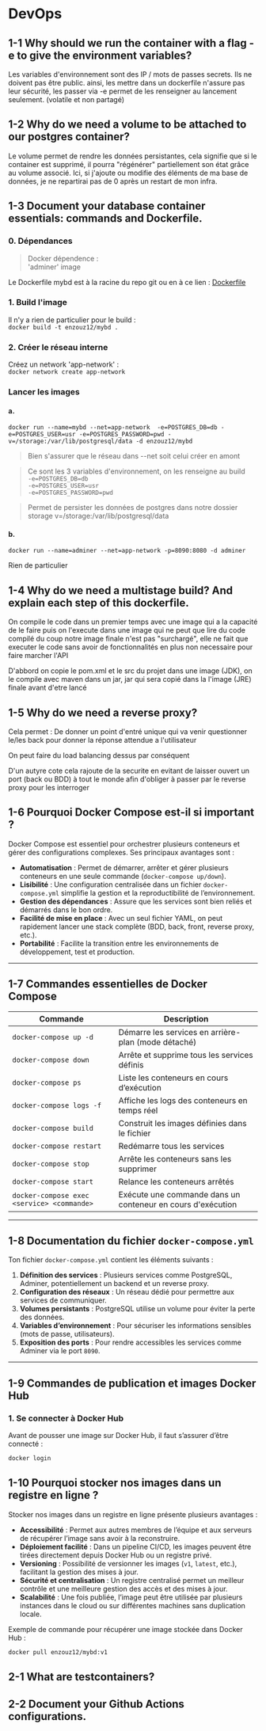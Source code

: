 # DevOps

## 1-1 Why should we run the container with a flag -e to give the environment variables?

Les variables d'environnement sont des IP / mots de passes secrets. Ils ne doivent pas être public. ainsi, les mettre dans un dockerfile n'assure pas leur sécurité, les passer via -e permet de les renseigner au lancement seulement. (volatile et non partagé)

## 1-2 Why do we need a volume to be attached to our postgres container?

Le volume permet de rendre les données persistantes, cela signifie que si le container est supprimé, il pourra "régénérer" partiellement son état grâce au volume associé. Ici, si j'ajoute ou modifie des éléments de ma base de données, je ne repartirai pas de 0 après un restart de mon infra.

## 1-3 Document your database container essentials: commands and Dockerfile.

### 0. Dépendances

> Docker dépendence :  
> 'adminer' image

Le Dockerfile mybd est à la racine du repo git ou en à ce lien : [Dockerfile](dockerfile)

### 1. Build l'image

Il n'y a rien de particulier pour le build :  
`docker build -t enzouz12/mybd .`

### 2. Créer le réseau interne

Créez un network 'app-network' :  
`docker network create app-network`

### Lancer les images

#### a.

```docker
docker run --name=mybd --net=app-network  -e=POSTGRES_DB=db -e=POSTGRES_USER=usr -e=POSTGRES_PASSWORD=pwd -v=/storage:/var/lib/postgresql/data -d enzouz12/mybd
```

> Bien s'assurer que le réseau dans --net soit celui créer en amont

> Ce sont les 3 variables d'environnement, on les renseigne au build  
> `-e=POSTGRES_DB=db`  
> `-e=POSTGRES_USER=usr`  
> `-e=POSTGRES_PASSWORD=pwd`

> Permet de persister les données de postgres dans notre dossier storage
> v=/storage:/var/lib/postgresql/data

#### b.

```docker
docker run --name=adminer --net=app-network -p=8090:8080 -d adminer
```

Rien de particulier

## 1-4 Why do we need a multistage build? And explain each step of this dockerfile.

On compile le code dans un premier temps avec une image qui a la capacité de le faire puis on l'execute dans une image qui ne peut que lire du code compilé du coup notre image finale n'est pas "surchargé", elle ne fait que executer le code sans avoir de fonctionnalités en plus non necessaire pour faire marcher l'API

D'abbord on copie le pom.xml et le src du projet dans une image (JDK), on le compile avec maven dans un jar, jar qui sera copié dans la l'image (JRE) finale avant d'etre lancé

## 1-5 Why do we need a reverse proxy?

Cela permet : De donner un point d'entré unique qui va venir questionner le/les back pour donner la réponse attendue a l'utilisateur

On peut faire du load balancing dessus par conséquent

D'un autyre cote cela rajoute de la securite en evitant de laisser ouvert un port (back ou BDD) à tout le monde afin d'obliger à passer par le reverse proxy pour les interroger

## 1-6 Pourquoi Docker Compose est-il si important ?

Docker Compose est essentiel pour orchestrer plusieurs conteneurs et gérer des configurations complexes. Ses principaux avantages sont :

- **Automatisation** : Permet de démarrer, arrêter et gérer plusieurs conteneurs en une seule commande (`docker-compose up/down`).
- **Lisibilité** : Une configuration centralisée dans un fichier `docker-compose.yml` simplifie la gestion et la reproductibilité de l’environnement.
- **Gestion des dépendances** : Assure que les services sont bien reliés et démarrés dans le bon ordre.
- **Facilité de mise en place** : Avec un seul fichier YAML, on peut rapidement lancer une stack complète (BDD, back, front, reverse proxy, etc.).
- **Portabilité** : Facilite la transition entre les environnements de développement, test et production.

---

## 1-7 Commandes essentielles de Docker Compose

| Commande                                   | Description                                                 |
| ------------------------------------------ | ----------------------------------------------------------- |
| `docker-compose up -d`                     | Démarre les services en arrière-plan (mode détaché)         |
| `docker-compose down`                      | Arrête et supprime tous les services définis                |
| `docker-compose ps`                        | Liste les conteneurs en cours d’exécution                   |
| `docker-compose logs -f`                   | Affiche les logs des conteneurs en temps réel               |
| `docker-compose build`                     | Construit les images définies dans le fichier               |
| `docker-compose restart`                   | Redémarre tous les services                                 |
| `docker-compose stop`                      | Arrête les conteneurs sans les supprimer                    |
| `docker-compose start`                     | Relance les conteneurs arrêtés                              |
| `docker-compose exec <service> <commande>` | Exécute une commande dans un conteneur en cours d'exécution |

---

## 1-8 Documentation du fichier `docker-compose.yml`

Ton fichier `docker-compose.yml` contient les éléments suivants :

1. **Définition des services** : Plusieurs services comme PostgreSQL, Adminer, potentiellement un backend et un reverse proxy.
2. **Configuration des réseaux** : Un réseau dédié pour permettre aux services de communiquer.
3. **Volumes persistants** : PostgreSQL utilise un volume pour éviter la perte des données.
4. **Variables d’environnement** : Pour sécuriser les informations sensibles (mots de passe, utilisateurs).
5. **Exposition des ports** : Pour rendre accessibles les services comme Adminer via le port `8090`.

---

## 1-9 Commandes de publication et images Docker Hub

### 1. Se connecter à Docker Hub

Avant de pousser une image sur Docker Hub, il faut s’assurer d’être connecté :

```sh
docker login
```

## 1-10 Pourquoi stocker nos images dans un registre en ligne ?

Stocker nos images dans un registre en ligne présente plusieurs avantages :

- **Accessibilité** : Permet aux autres membres de l’équipe et aux serveurs de récupérer l’image sans avoir à la reconstruire.
- **Déploiement facilité** : Dans un pipeline CI/CD, les images peuvent être tirées directement depuis Docker Hub ou un registre privé.
- **Versioning** : Possibilité de versionner les images (`v1`, `latest`, etc.), facilitant la gestion des mises à jour.
- **Sécurité et centralisation** : Un registre centralisé permet un meilleur contrôle et une meilleure gestion des accès et des mises à jour.
- **Scalabilité** : Une fois publiée, l’image peut être utilisée par plusieurs instances dans le cloud ou sur différentes machines sans duplication locale.

Exemple de commande pour récupérer une image stockée dans Docker Hub :

```sh
docker pull enzouz12/mybd:v1
```

## 2-1 What are testcontainers?

## 2-2 Document your Github Actions configurations.


